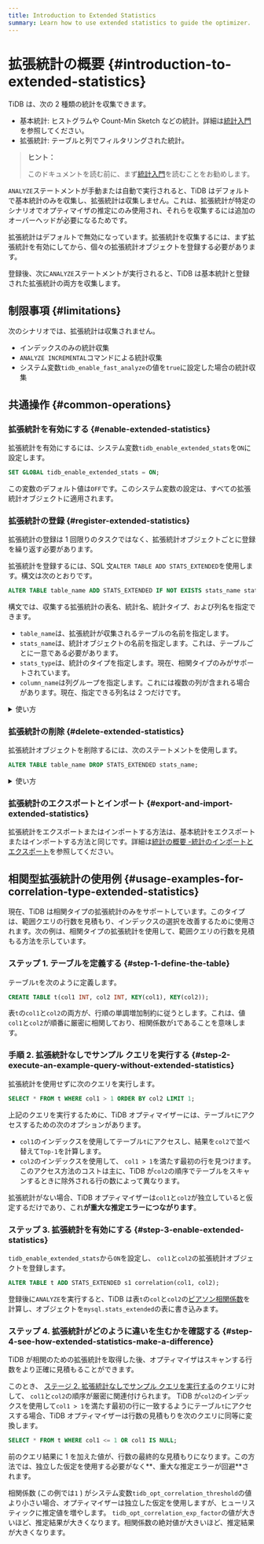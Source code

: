 ```yaml
---
title: Introduction to Extended Statistics
summary: Learn how to use extended statistics to guide the optimizer.
---
```


# 拡張統計の概要 {#introduction-to-extended-statistics}

TiDB は、次の 2 種類の統計を収集できます。

-   基本統計: ヒストグラムや Count-Min Sketch などの統計。詳細は[統計入門](/statistics.md)を参照してください。
-   拡張統計: テーブルと列でフィルタリングされた統計。

> **ヒント：**
>
> このドキュメントを読む前に、まず[統計入門](/statistics.md)を読むことをお勧めします。

`ANALYZE`ステートメントが手動または自動で実行されると、TiDB はデフォルトで基本統計のみを収集し、拡張統計は収集しません。これは、拡張統計が特定のシナリオでオプティマイザの推定にのみ使用され、それらを収集するには追加のオーバーヘッドが必要になるためです。

拡張統計はデフォルトで無効になっています。拡張統計を収集するには、まず拡張統計を有効にしてから、個々の拡張統計オブジェクトを登録する必要があります。

登録後、次に`ANALYZE`ステートメントが実行されると、TiDB は基本統計と登録された拡張統計の両方を収集します。

## 制限事項 {#limitations}

次のシナリオでは、拡張統計は収集されません。

-   インデックスのみの統計収集
-   `ANALYZE INCREMENTAL`コマンドによる統計収集
-   システム変数`tidb_enable_fast_analyze`の値を`true`に設定した場合の統計収集

## 共通操作 {#common-operations}

### 拡張統計を有効にする {#enable-extended-statistics}

拡張統計を有効にするには、システム変数`tidb_enable_extended_stats`を`ON`に設定します。

```sql
SET GLOBAL tidb_enable_extended_stats = ON;
```

この変数のデフォルト値は`OFF`です。このシステム変数の設定は、すべての拡張統計オブジェクトに適用されます。

### 拡張統計の登録 {#register-extended-statistics}

拡張統計の登録は 1 回限りのタスクではなく、拡張統計オブジェクトごとに登録を繰り返す必要があります。

拡張統計を登録するには、SQL 文`ALTER TABLE ADD STATS_EXTENDED`を使用します。構文は次のとおりです。

```sql
ALTER TABLE table_name ADD STATS_EXTENDED IF NOT EXISTS stats_name stats_type(column_name, column_name...);
```

構文では、収集する拡張統計の表名、統計名、統計タイプ、および列名を指定できます。

-   `table_name`は、拡張統計が収集されるテーブルの名前を指定します。
-   `stats_name`は、統計オブジェクトの名前を指定します。これは、テーブルごとに一意である必要があります。
-   `stats_type`は、統計のタイプを指定します。現在、相関タイプのみがサポートされています。
-   `column_name`は列グループを指定します。これには複数の列が含まれる場合があります。現在、指定できる列名は 2 つだけです。

<details><summary>使い方</summary>

アクセス パフォーマンスを向上させるために、各 TiDB ノードは拡張統計用にシステム テーブル`mysql.stats_extended`にキャッシュを保持します。拡張統計を登録した後、次に`ANALYZE`ステートメントが実行されたときに、システム テーブル`mysql.stats_extended`に対応するオブジェクトがある場合、TiDB は拡張統計を収集します。

`mysql.stats_extended`テーブルの各行には`version`列があります。行が更新されると、値`version`が増加します。このようにして、TiDB はテーブルを完全にではなく段階的にメモリにロードします。

TiDB は定期的に`mysql.stats_extended`をロードして、キャッシュがテーブル内のデータと同じに保たれるようにします。

> **警告：**
>
> `mysql.stats_extended`システム テーブルを直接操作することは**お勧めしません**。そうしないと、異なる TiDB ノードで一貫性のないキャッシュが発生します。
>
> テーブルを誤って操作してしまった場合は、各 TiDB ノードで次のステートメントを実行できます。次に、現在のキャッシュがクリアされ、 `mysql.stats_extended`のテーブルが完全にリロードされます。
>
> ```sql
> ADMIN RELOAD STATS_EXTENDED;
> ```

</details>

### 拡張統計の削除 {#delete-extended-statistics}

拡張統計オブジェクトを削除するには、次のステートメントを使用します。

```sql
ALTER TABLE table_name DROP STATS_EXTENDED stats_name;
```

<details><summary>使い方</summary>

ステートメントを実行した後、TiDB はオブジェクトを直接削除するのではなく、対応するオブジェクトの値を`mysql.stats_extended`の列`status`から`2`にマークします。

他の TiDB ノードはこの変更を読み取り、メモリキャッシュ内のオブジェクトを削除します。バックグラウンドガベージコレクションは、最終的にオブジェクトを削除します。

> **警告：**
>
> `mysql.stats_extended`システム テーブルを直接操作することは**お勧めしません**。そうしないと、異なる TiDB ノードで一貫性のないキャッシュが発生します。
>
> テーブルを誤って操作した場合は、各 TiDB ノードで次のステートメントを使用できます。次に、現在のキャッシュがクリアされ、 `mysql.stats_extended`のテーブルが完全にリロードされます。
>
> ```sql
> ADMIN RELOAD STATS_EXTENDED;
> ```

</details>

### 拡張統計のエクスポートとインポート {#export-and-import-extended-statistics}

拡張統計をエクスポートまたはインポートする方法は、基本統計をエクスポートまたはインポートする方法と同じです。詳細は[統計の概要 -統計のインポートとエクスポート](/statistics.md#import-and-export-statistics)を参照してください。

## 相関型拡張統計の使用例 {#usage-examples-for-correlation-type-extended-statistics}

現在、TiDB は相関タイプの拡張統計のみをサポートしています。このタイプは、範囲クエリの行数を見積もり、インデックスの選択を改善するために使用されます。次の例は、相関タイプの拡張統計を使用して、範囲クエリの行数を見積もる方法を示しています。

### ステップ 1. テーブルを定義する {#step-1-define-the-table}

テーブル`t`を次のように定義します。

```sql
CREATE TABLE t(col1 INT, col2 INT, KEY(col1), KEY(col2));
```

表`t`の`col1`と`col2`の両方が、行順の単調増加制約に従うとします。これは、値`col1`と`col2`が順番に厳密に相関しており、相関係数が`1`であることを意味します。

### 手順 2. 拡張統計なしでサンプル クエリを実行する {#step-2-execute-an-example-query-without-extended-statistics}

拡張統計を使用せずに次のクエリを実行します。

```sql
SELECT * FROM t WHERE col1 > 1 ORDER BY col2 LIMIT 1;
```

上記のクエリを実行するために、TiDB オプティマイザーには、テーブル`t`にアクセスするための次のオプションがあります。

-   `col1`のインデックスを使用してテーブル`t`にアクセスし、結果を`col2`で並べ替えて`Top-1`を計算します。
-   `col2`のインデックスを使用して、 `col1 > 1`を満たす最初の行を見つけます。このアクセス方法のコストは主に、TiDB が`col2`の順序でテーブルをスキャンするときに除外される行の数によって異なります。

拡張統計がない場合、TiDB オプティマイザーは`col1`と`col2`が独立していると仮定するだけであり、これ**が重大な推定エラーにつながります**。

### ステップ 3. 拡張統計を有効にする {#step-3-enable-extended-statistics}

`tidb_enable_extended_stats`から`ON`を設定し、 `col1`と`col2`の拡張統計オブジェクトを登録します。

```sql
ALTER TABLE t ADD STATS_EXTENDED s1 correlation(col1, col2);
```

登録後に`ANALYZE`を実行すると、TiDB は表`t`の`col`と`col2`の[ピアソン相関係数](https://en.wikipedia.org/wiki/Pearson_correlation_coefficient)を計算し、オブジェクトを`mysql.stats_extended`の表に書き込みます。

### ステップ 4. 拡張統計がどのように違いを生むかを確認する {#step-4-see-how-extended-statistics-make-a-difference}

TiDB が相関のための拡張統計を取得した後、オプティマイザはスキャンする行数をより正確に見積もることができます。

このとき、 [ステージ 2. 拡張統計なしでサンプル クエリを実行する](#step-2-execute-an-example-query-without-extended-statistics)のクエリに対して、 `col1`と`col2`の順序が厳密に関連付けられます。 TiDB が`col2`のインデックスを使用して`col1 > 1`を満たす最初の行に一致するようにテーブル`t`にアクセスする場合、TiDB オプティマイザーは行数の見積もりを次のクエリに同等に変換します。

```sql
SELECT * FROM t WHERE col1 <= 1 OR col1 IS NULL;
```

前のクエリ結果に 1 を加えた値が、行数の最終的な見積もりになります。この方法では、独立した仮定を使用する必要がなく**、重大な推定エラーが回避**されます。

相関係数 (この例では`1` ) がシステム変数`tidb_opt_correlation_threshold`の値より小さい場合、オプティマイザーは独立した仮定を使用しますが、ヒューリスティックに推定値を増やします。 `tidb_opt_correlation_exp_factor`の値が大きいほど、推定結果が大きくなります。相関係数の絶対値が大きいほど、推定結果が大きくなります。
